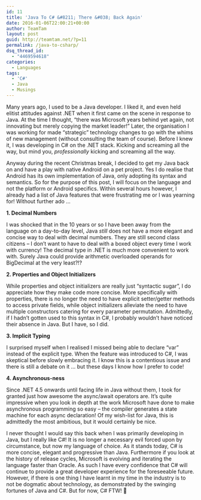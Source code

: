 ```yaml
---
id: 11
title: 'Java To C# &#8211; There &#038; Back Again'
date: 2016-01-06T22:00:21+00:00
author: TeamTam
layout: post
guid: http://teamtam.net/?p=11
permalink: /java-to-csharp/
dsq_thread_id:
  - "4469594618"
categories:
  - Languages
tags:
  - 'C#'
  - Java
  - Musings
---
```

Many years ago, I used to be a Java developer. I liked it, and even held elitist attitudes against .NET when it first came on the scene in response to Java. At the time I thought, &#8220;there was Microsoft years behind yet again, not innovating but merely copying the market leader!&#8221; Later, the organisation I was working for made &#8220;strategic&#8221; technology changes to go with the whims of new management (without consulting the team of course). Before I knew it, I was developing in C# on the .NET stack. Kicking and screaming all the way, but mind you, _professionally_ kicking and screaming all the way.

Anyway during the recent Christmas break, I decided to get my Java back on and have a play with native Android on a pet project. Yes I do realise that Android has its own implementation of Java, only adopting its syntax and semantics. So for the purpose of this post, I will focus on the language and not the platform or Android specifics. Within several hours however, I already had a list of Java features that were frustrating me or I was yearning for! Without further ado &#8230;

**1. Decimal Numbers**
  
I was shocked that in the 10 years or so I have been away from the language on a day-to-day level, Java _still_ does not have a more elegant and concise way to deal with decimal numbers. They are still second class citizens &#8211; I don&#8217;t want to have to deal with a boxed object every time I work with currency! The decimal type in .NET is much more convenient to work with. Surely Java could provide arithmetic overloaded operands for BigDecimal at the very least?!?

**2. Properties and Object Initializers**
  
While properties and object initializers are really just &#8220;syntactic sugar&#8221;, I do appreciate how they make code more concise. More specifically with properties, there is no longer the need to have explicit setter/getter methods to access private fields, while object initializers alleviate the need to have multiple constructors catering for every parameter permutation. Admittedly, if I hadn&#8217;t gotten used to this syntax in C#, I probably wouldn&#8217;t have noticed their absence in Java. But I have, so I did.

**3. Implicit Typing**
  
I surprised myself when I realised I missed being able to declare &#8220;var&#8221; instead of the explicit type. When the feature was introduced to C#, I was skeptical before slowly embracing it. I know this is a contentious issue and there is still a debate on it &#8230; but these days I know how I prefer to code!

**4. Asynchronous-ness**
  
Since .NET 4.5 onwards until facing life in Java without them, I took for granted just how awesome the async/await operators are. It&#8217;s quite impressive when you look in depth at the work Microsoft have done to make asynchronous programming so easy &#8211; the compiler generates a state machine for each async declaration! Of my wish-list for Java, this is admittedly the most ambitious, but it would certainly be nice.

I never thought I would say this back when I was primarily developing in Java, but I really like C#! It is no longer a necessary evil forced upon by circumstance, but now my language of choice. As it stands today, C# is more concise, elegant and progressive than Java. Furthermore if you look at the history of release cycles, Microsoft is evolving and iterating the language faster than Oracle. As such I have every confidence that C# will continue to provide a great developer experience for the foreseeable future. However, if there is one thing I have learnt in my time in the industry is to not be dogmatic about technology, as demonstrated by the swinging fortunes of Java and C#. But for now, C# FTW! 🙂